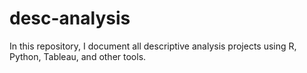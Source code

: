 # desc-analysis
In this repository, I document all descriptive analysis projects using R, Python, Tableau, and other tools.
